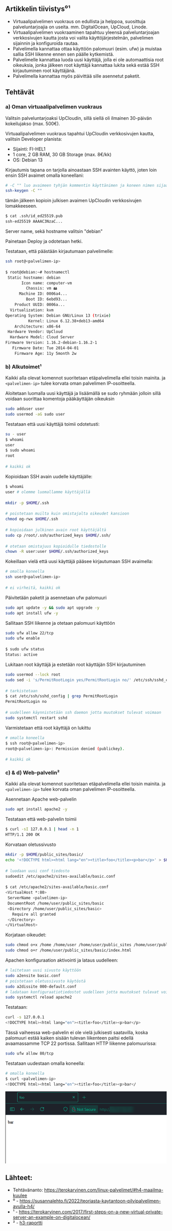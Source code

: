 ## Artikkelin tiivistys⁰¹
- Virtuaalipalvelimen vuokraus on edullista ja helppoa, suosittuja palveluntarjoajia on useita. mm. DigitalOcean, UpCloud, Linode.
- Virtuaalipalvelimen vuokraaminen tapahtuu yleensä palveluntarjoajan verkkosivujen kautta josta voi valita käyttöjärjestelmän, palvelimen sijainnin ja konfiguroida rautaa.
- Palvelimella kannattaa ottaa käyttöön palomuuri (esim. ufw) ja muistaa sallia SSH liikenne ennen sen päälle kytkemistä.
- Palvelimelle kannattaa luoda uusi käyttäjä, jolla ei ole automaattisia root oikeuksia, jonka jälkeen root käyttäjä kannattaa lukita sekä estää SSH kirjautuminen root käyttäjänä.
- Palvelimella kannattaa myös päivittää sille asennetut paketit.

## Tehtävät

### a) Oman virtuaalipalvelimen vuokraus
Valitsin palveluntarjoaksi UpCloudin, sillä siellä oli ilmainen 30-päivän kokeilujakso (max. 500€).

Virtuaalipalvelimen vuokraus tapahtui UpCloudin verkkosivujen kautta, valitsin Developer planista:
- Sijainti: FI-HEL1
- 1 core, 2 GB RAM, 30 GB Storage (max. 8€/kk)
- OS: Debian 13

Kirjautumis tapana on tarjolla ainoastaan SSH avainten käyttö, joten loin ensin SSH avaimet omalla koneellani:
```bash
# -C "" luo avaimeen tyhjän kommentin käyttänimen ja koneen nimen sijaan
ssh-keygen -C ""
```

tämän jälkeen kopioin julkisen avaimen UpCloudin verkkosivujen lomakkeeseen.

```bash
$ cat .ssh/id_ed25519.pub
ssh-ed25519 AAAAC3NzaC...
```

Server name, sekä hostname valitsin "debian"

Painetaan Deploy ja odotetaan hetki.

Testataan, että päästään kirjautumaan palvelimelle:
```bash
ssh root@<palvelimen-ip>

$ root@debian:~# hostnamectl
 Static hostname: debian
       Icon name: computer-vm
         Chassis: vm 🖴
      Machine ID: 0006a4...
         Boot ID: 6ebd93...
    Product UUID: 0006a...
  Virtualization: kvm
Operating System: Debian GNU/Linux 13 (trixie)        
          Kernel: Linux 6.12.38+deb13-amd64
    Architecture: x86-64
 Hardware Vendor: UpCloud
  Hardware Model: Cloud Server
Firmware Version: 1.16.2-debian-1.16.2-1
   Firmware Date: Tue 2014-04-01
    Firmware Age: 11y 5month 2w 
```

### b) Alkutoimet¹
Kaikki alla olevat komennot suoritetaan etäpalvelimella ellei toisin mainita. ja `<palvelimen-ip>` tulee korvata oman palvelimen IP-osoitteella.

Aloitetaan luomalla uusi käyttäjä ja lisäämällä se sudo ryhmään jolloin sillä voidaan suorittaa komentoja pääkäyttäjän oikeuksin
```bash
sudo adduser user
sudo usermod -aG sudo user
```

Testataan että uusi käyttäjä toimii odotetusti:
```bash
su - user
$ whoami
user
$ sudo whoami
root

# kaikki ok
```

Kopioidaan SSH avain uudelle käyttäjälle:
```bash
$ whoami
user # olemme luomallamme käyttäjällä

mkdir -p $HOME/.ssh

# poistetaan muilta kuin omistajalta oikeudet kansioon
chmod og-rwx $HOME/.ssh

# kopioidaan julkinen avain root käyttäjältä
sudo cp /root/.ssh/authorized_keys $HOME/.ssh/

# otetaan omistajuus kopioidulle tiedostolle
chown -R user:user $HOME/.ssh/authorized_keys
```

Kokeillaan vielä että uusi käyttäjä pääsee kirjautumaan SSH avaimella:
```bash
# omalla koneella
ssh user@<palvelimen-ip>

# ei virheitä, kaikki ok
```

Päivitetään paketit ja asennetaan ufw palomuuri
```bash
sudo apt update -y && sudo apt upgrade -y
sudo apt install ufw -y
```

Sallitaan SSH liikenne ja otetaan palomuuri käyttöön
```bash
sudo ufw allow 22/tcp
sudo ufw enable

$ sudo ufw status
Status: active
```

Lukitaan root käyttäjä ja estetään root käyttäjän SSH kirjautuminen
```bash
sudo usermod --lock root
sudo sed -i 's/PermitRootLogin yes/PermitRootLogin no/' /etc/ssh/sshd_config

# tarkistetaan
$ cat /etc/ssh/sshd_config | grep PermitRootLogin
PermitRootLogin no

# uudelleen käynnistetään ssh daemon jotta muutokset tulevat voimaan
sudo systemctl restart sshd
```

Varmistetaan että root käyttäjä on lukittu
```bash
# omalla koneella
$ ssh root@<palvelimen-ip>
root@<palvelimen-ip>: Permission denied (publickey).

# kaikki ok
```

### c) & d) Web-palvelin²
Kaikki alla olevat komennot suoritetaan etäpalvelimella ellei toisin mainita. ja `<palvelimen-ip>` tulee korvata oman palvelimen IP-osoitteella.

Asennetaan Apache web-palvelin
```bash
sudo apt install apache2 -y
```

Testataan että web-palvelin toimii
```bash
$ curl -sI 127.0.0.1 | head -n 1
HTTP/1.1 200 OK
```

Korvataan oletussivusto
```bash
mkdir -p $HOME/public_sites/basic/
echo '<!DOCTYPE html><html lang="en"><title>foo</title><p>bar</p>' > $HOME/public_sites/basic/index.html

# luodaan uusi conf tiedosto
sudoedit /etc/apache2/sites-available/basic.conf

$ cat /etc/apache2/sites-available/basic.conf
<VirtualHost *:80>
 ServerName <palvelimen-ip>
 DocumentRoot /home/user/public_sites/basic
 <Directory /home/user/public_sites/basic>
   Require all granted
 </Directory>
</VirtualHost>
```

Korjataan oikeudet:
```bash
sudo chmod o+x /home /home/user /home/user/public_sites /home/user/public_sites/basic/
sudo chmod o+r /home/user/public_sites/basic/index.html
```

Apachen konfiguraation aktivointi ja lataus uudelleen:
```bash
# laitetaan uusi sivusto käyttöön
sudo a2ensite basic.conf
# poistetaan oletussivusto käytöstä
sudo a2dissite 000-default.conf
# ladataan konfiguraatiotiedostot uudelleen jotta muutokset tulevat voimaan
sudo systemctl reload apache2
```

Testataan:
```bash
curl -s 127.0.0.1
<!DOCTYPE html><html lang="en"><title>foo</title><p>bar</p>
```

Tässä vaiheessa web-palvelin ei ole vielä julkisesti saatavilla, koska palomuuri estää kaiken sisään tulevan liikenteen paitsi edellä avaamassamme TCP 22 portissa. Sallitaan HTTP liikenne palomuurissa:
```bash
sudo ufw allow 80/tcp
```

Testataan uudestaan omalla koneella:
```bash
# omalla koneella
$ curl <palvelimen-ip>
<!DOCTYPE html><html lang="en"><title>foo</title><p>bar</
```

![selain](/assets/h4/selain.png)


## Lähteet:
- Tehtävänanto: https://terokarvinen.com/linux-palvelimet/#h4-maailma-kuulee
- ⁰ - https://susannalehto.fi/2022/teoriasta-kaytantoon-pilvipalvelimen-avulla-h4/
- ¹ - https://terokarvinen.com/2017/first-steps-on-a-new-virtual-private-server-an-example-on-digitalocean/
- ² - [h3-raportti](h3.md)
